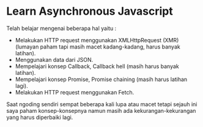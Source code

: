 # Learn Asynchronous Javascript

Telah belajar mengenai beberapa hal yaitu :
- Melakukan HTTP request menggunakan XMLHttpRequest (XMR) (lumayan paham tapi masih macet kadang-kadang, harus banyak latihan).
- Menggunakan data dari JSON.
- Mempelajari konsep Callback, Callback hell (masih harus banyak latihan).
- Mempelajari konsep Promise, Promise chaining (masih harus latihan lagi).
- Melakukan HTTP request menggunakan Fetch.

Saat ngoding sendiri sempat beberapa kali lupa atau macet 
tetapi sejauh ini saya paham konsep-konsepnya namun masih ada kekurangan-kekurangan yang harus diperbaiki lagi.
